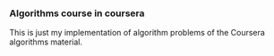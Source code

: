 ### Algorithms course in coursera
This is just my implementation of algorithm problems of the Coursera algorithms material.
